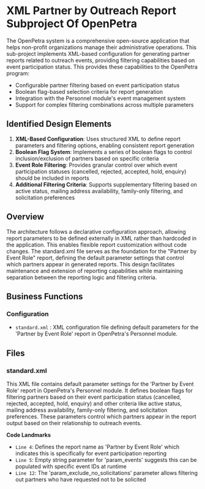 # XML Partner by Outreach Report Subproject Of OpenPetra

The OpenPetra system is a comprehensive open-source application that helps non-profit organizations manage their administrative operations. This sub-project implements XML-based configuration for generating partner reports related to outreach events, providing filtering capabilities based on event participation status. This provides these capabilities to the OpenPetra program:

- Configurable partner filtering based on event participation status
- Boolean flag-based selection criteria for report generation
- Integration with the Personnel module's event management system
- Support for complex filtering combinations across multiple parameters

## Identified Design Elements

1. **XML-Based Configuration**: Uses structured XML to define report parameters and filtering options, enabling consistent report generation
2. **Boolean Flag System**: Implements a series of boolean flags to control inclusion/exclusion of partners based on specific criteria
3. **Event Role Filtering**: Provides granular control over which event participation statuses (cancelled, rejected, accepted, hold, enquiry) should be included in reports
4. **Additional Filtering Criteria**: Supports supplementary filtering based on active status, mailing address availability, family-only filtering, and solicitation preferences

## Overview
The architecture follows a declarative configuration approach, allowing report parameters to be defined externally in XML rather than hardcoded in the application. This enables flexible report customization without code changes. The standard.xml file serves as the foundation for the "Partner by Event Role" report, defining the default parameter settings that control which partners appear in generated reports. This design facilitates maintenance and extension of reporting capabilities while maintaining separation between the reporting logic and filtering criteria.

## Business Functions

### Configuration
- `standard.xml` : XML configuration file defining default parameters for the 'Partner by Event Role' report in OpenPetra's Personnel module.

## Files
### standard.xml

This XML file contains default parameter settings for the 'Partner by Event Role' report in OpenPetra's Personnel module. It defines boolean flags for filtering partners based on their event participation status (cancelled, rejected, accepted, hold, enquiry) and other criteria like active status, mailing address availability, family-only filtering, and solicitation preferences. These parameters control which partners appear in the report output based on their relationship to outreach events.

 **Code Landmarks**
- `Line 4`: Defines the report name as 'Partner by Event Role' which indicates this is specifically for event participation reporting
- `Line 5`: Empty string parameter for 'param_events' suggests this can be populated with specific event IDs at runtime
- `Line 12`: The 'param_exclude_no_solicitations' parameter allows filtering out partners who have requested not to be solicited

[Generated by the Sage AI expert workbench: 2025-03-30 02:22:57  https://sage-tech.ai/workbench]: #